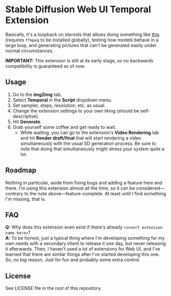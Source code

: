 # Stable Diffusion Web UI Temporal Extension
Basically, it's a loopback on steroids that allows doing something like [this](https://youtu.be/Q4gowAKcDNo) (requires `ffmpeg` to be installed globally), testing how models behave in a large loop, and generating pictures that can't be generated easily under normal circumstances.

**IMPORTANT:** This extension is still at its early stage, so no backwards compatibility is guaranteed as of now.



## Usage
1. Go to the **img2img** tab.
2. Select **Temporal** in the **Script** dropdown menu.
3. Set sampler, steps, resolution, etc. as usual.
4. Change the extension settings to your own liking (should be self-descriptive).
5. Hit **Generate**.
6. Grab yourself some coffee and get ready to wait.
    * While waiting, you can go to the extension's **Video Rendering** tab and hit **Render draft/final** that will start rendering a video simultaneously with the usual SD generation process. Be sure to note that doing that simultaneously might stress your system quite a lot.



## Roadmap
Nothing in particular, aside from fixing bugs and adding a feature here and there. I'm using this extension almost all the time, so it can be considered—contrary to the note above—feature-complete. At least until I find something I'm missing, that is.



## FAQ
**Q:** Why does this extension even exist if there's already `<insert extension name here>`?  
**A:** To be honest, just a typical thing where I'm developing something for my own needs with a secondary intent to release it one day, but never releasing it afterwards. Then, I haven't used a lot of extensions for Web UI, and I've learned that there are similar things after I've started developing this one. So, no big reason. Just for fun and probably some extra control.



## License
See LICENSE file in the root of this repository.
